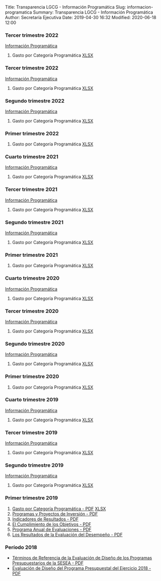 Title: Transparencia LGCG - Información Programática
Slug: informacion-programatica
Summary: Transparencia LGCG - Información Programática
Author: Secretaría Ejecutiva
Date: 2019-04-30 16:32
Modified: 2020-06-18 12:00

### Tercer trimestre 2022

[Información Programática](#)

1. Gasto por Categoría Programática [XLSX](https://docs.google.com/spreadsheets/d/12amNA5Yaj9CIpQbMetz8dUv_fCev3E9f/edit?usp=sharing&ouid=115836378895011721190&rtpof=true&sd=true)


### Tercer trimestre 2022

[Información Programática](#)

1. Gasto por Categoría Programática [XLSX](https://docs.google.com/spreadsheets/d/1LPgLzA5Hfil2g_nQQ5hdBApUccIkYNaM/edit?rtpof=true#gid=254738264)

### Segundo trimestre 2022

[Información Programática](#)

1. Gasto por Categoría Programática [XLSX](2022-2.xlsx)


### Primer trimestre 2022

1. Gasto por Categoría Programática [XLSX](2022-1.xlsx)


### Cuarto trimestre 2021

[Información Programática](#)

1. Gasto por Categoría Programática [XLSX](2021-4.xlsx)


### Tercer trimestre 2021

[Información Programática](#)

1. Gasto por Categoría Programática [XLSX](2021-3.xlsx)


### Segundo trimestre 2021

[Información Programática](#)

1. Gasto por Categoría Programática [XLSX](2021-2.xlsx)


### Primer trimestre 2021

1. Gasto por Categoría Programática [XLSX](2021-1.xlsx)

### Cuarto trimestre 2020

[Información Programática](#)

1. Gasto por Categoría Programática [XLSX](2020-4.xlsx)


### Tercer trimestre 2020

[Información Programática](#)

1. Gasto por Categoría Programática [XLSX](2020-3.xlsx)


### Segundo trimestre 2020

[Información Programática](#)

1. Gasto por Categoría Programática [XLSX](2020-2.xlsx)


### Primer trimestre 2020

1. Gasto por Categoría Programática [XLSX](2020-01_03-01-gasto-por-categoria-programatica.xlsx)


### Cuarto trimestre 2019

[Información Programática](2019-10_12-00-informacion-programatica.pdf)

1. Gasto por Categoría Programática [XLSX](2019-10_12-01-gasto-por-categoria-programatica.xlsx)


### Tercer trimestre 2019

[Información Programática](2019-10_09-00-informacion-programatica.pdf)

1. Gasto por Categoría Programática [XLSX](2019-10_09-01-gasto-por-categoria-programatica.xlsx)


### Segundo trimestre 2019

[Información Programática](2019-04_06-00-informacion-programatica.pdf)

1. Gasto por Categoría Programática [XLSX](2019-04_06-01-gasto-por-categoria-programatica.xlsx)


### Primer trimestre 2019

1. [Gasto por Categoría Programática - PDF](2019-01_03-01-gasto-por-categoria-programatica.pdf) [XLSX](2019-01_03-01-gasto-por-categoria-programatica.xlsx)
2. [Programas y Proyectos de Inversión - PDF](2019-01_03-02-programas-y-proyectos-de-inversion.pdf)
3. [Indicadores de Resultados - PDF](2019-01_03-03-indicadores-de-resultados.pdf)
4. [El Cumplimiento de los Objetivos - PDF](2019-01_03-04-el-cumplimiento-de-los-objetivos.pdf)
5. [Programa Anual de Evaluaciones - PDF](2019-01_03-05-programa-anual-de-evaluaciones.pdf)
6. [Los Resultados de la Evaluación del Desempeño - PDF](2019-01_03-06-los-resultados-de-la-evaluacion-del-desempeno.pdf)


### Período 2018

* [Términos de Referencia de la Evaluación de Diseño de los Programas Presupuestarios de la SESEA - PDF](2018-evaluacion-de-diseno.pdf)
* [Evaluación de Diseño del Programa Presupuestal del Ejercicio 2018 - PDF](2018-evaluacion-de-diseno-operacion-implementacion.pdf)
